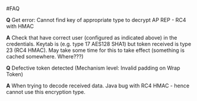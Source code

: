 #FAQ

**Q** Get error: Cannot find key of appropriate type to decrypt AP REP - RC4 with HMAC

**A** Check that have correct user (configured as indicated above) in the credentials. Keytab is (e.g. type 17 AES128 SHA1)
but token received is type 23 (RC4 HMAC). 
May take some time for this to take effect (something is cached somewhere. Where???)

**Q** Defective token detected (Mechanism level: Invalid padding on Wrap Token)

**A** When trying to decode received data. Java bug with RC4 HMAC - hence cannot use this encryption type.

